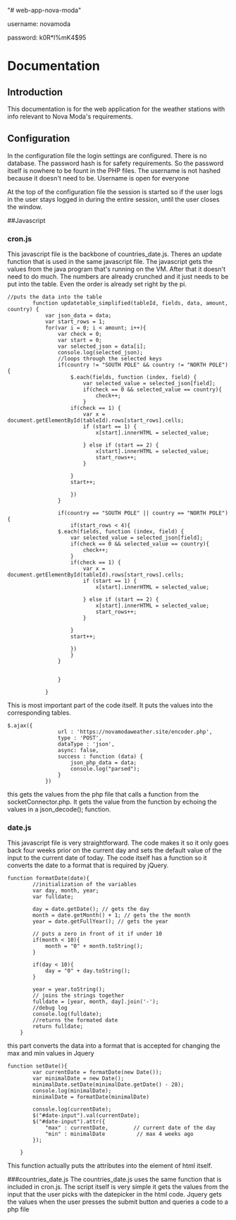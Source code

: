 "# web-app-nova-moda" 


username: novamoda

password: k0R*l%mK4$95

# Documentation

## Introduction

This documentation is for the web application for the weather stations
with info relevant to Nova Moda's requirements.

## Configuration
In the configuration file the login settings are configured. There is no database.
The password hash is for safety requirements. So the password itself is nowhere
to be fount in the PHP files. The username is not hashed because it doesn't need to
be. Username is open for everyone

At the top of the configuration file the session is started so if the user logs in
the user stays logged in during the entire session, until the user closes the window.

##Javascript
### cron.js
This javascript file is the backbone of countries_date.js. Theres an update function that
is used in the same javascript file. The javascript gets the values from the java program that's 
running on the VM. After that it doesn't need to do much. The numbers are already crunched and it 
just needs to be put into the table. Even the order is already set right by the pi. 

```
//puts the data into the table
        function updatetable_simplified(tableId, fields, data, amount, country) {
            var json_data = data;
			var start_rows = 1;
            for(var i = 0; i < amount; i++){
                var check = 0;
                var start = 0;
                var selected_json = data[i];
                console.log(selected_json);
                //loops through the selected keys
				if(country != "SOUTH POLE" && country != "NORTH POLE"){
					$.each(fields, function (index, field) {
						var selected_value = selected_json[field];
						if(check == 0 && selected_value == country){
							check++;
						}
                    if(check == 1) {
                        var x = document.getElementById(tableId).rows[start_rows].cells;
                        if (start == 1) {
                            x[start].innerHTML = selected_value;

                        } else if (start == 2) {
                            x[start].innerHTML = selected_value;
							start_rows++;
                        }
                       
                    }
					start++;

					})
				}
				
				if(country == "SOUTH POLE" || country == "NORTH POLE"){
					if(start_rows < 4){
                $.each(fields, function (index, field) {
                    var selected_value = selected_json[field];
					if(check == 0 && selected_value == country){
						check++;
					}
                    if(check == 1) {
                        var x = document.getElementById(tableId).rows[start_rows].cells;
                        if (start == 1) {
                            x[start].innerHTML = selected_value;

                        } else if (start == 2) {
                            x[start].innerHTML = selected_value;
							start_rows++;
                        }
                       
                    }
					start++;

					})
					}
				}
				

                }

            }
```

This is most important part of the code itself. It puts the values into the corresponding tables.

```
$.ajax({
                url : 'https://novamodaweather.site/encoder.php',
                type : 'POST',
                dataType : 'json',
                async: false,
                success : function (data) {
                    json_php_data = data;
                    console.log("parsed");
                }
            })
```
this gets the values from the php file that calls a function from the socketConnector.php. It gets 
the value from the function by echoing the values in a json_decode(); function.
### date.js
This javascript file is very straightforward. The code makes it so it only goes back 
four weeks prior on the current day and sets the default value of the input to the 
current date of today. The code itself has a function so it converts the date to a format that
is required by jQuery. 

```
function formatDate(date){
		//initialization of the variables
		var day, month, year;
        var fulldate;
		
		day = date.getDate(); // gets the day
        month = date.getMonth() + 1; // gets the the month
        year = date.getFullYear(); // gets the year

		// puts a zero in front of it if under 10
        if(month < 10){
            month = "0" + month.toString();
        }

        if(day < 10){
            day = "0" + day.toString();
        }

        year = year.toString();
        // joins the strings together
        fulldate = [year, month, day].join('-');
        //debug log
		console.log(fulldate);
		//returns the formated date
        return fulldate;
	}
```

this part converts the data into a format that is accepted for changing the max and min values in Jquery

```
function setDate(){
		var currentDate = formatDate(new Date());
		var minimalDate = new Date();
		minimalDate.setDate(minimalDate.getDate() - 28);
		console.log(minimalDate);
		minimalDate = formatDate(minimalDate)
		
		console.log(currentDate);
		$("#date-input").val(currentDate);
		$("#date-input").attr({
			"max" : currentDate,        // current date of the day
			"min" : minimalDate          // max 4 weeks ago
		});
		
	}
```

This function actually puts the attributes into the element of html itself.

###countries_date.js
The countries_date.js uses the same function that is included in cron.js. The script itself is very simple
it gets the values from the input that the user picks with the datepicker in the html code. 
Jquery gets the values when the user presses the submit button and queries a code to a php file 

```
```



